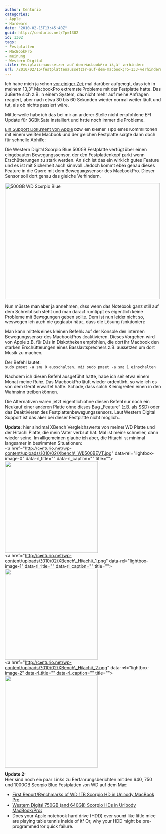 ```yaml
---
author: Centurio
categories:
- Apple
- Hardware
date: "2010-02-15T13:45:40Z"
guid: http://centurio.net/?p=1302
id: 1302
tags:
- Festplatten
- MacBookPro
- meinung
- Western Digital
title: Festplattenaussetzer auf dem MacbookPro 13,3" verhindern
url: /2010/02/15/festplattenaussetzer-auf-dem-macbookpro-133-verhindern/
---
```

Ich habe mich ja schon [vor einiger Zeit](http://centurio.net/2009/10/23/macbook-pro-13-zoll-snow-leopard-10-6-und-der-festplattenwechsel/) mal darüber aufgeregt, dass ich in meinem 13,3" MacbookPro extremste Probleme mit der Festplatte hatte. Das äußerte sich z.B. in einem System, das nicht mehr auf meine Anfragen reagiert, aber nach etwa 30 bis 60 Sekunden wieder normal weiter läuft und tut, als ob nichts passiert wäre.

Mittlerweile habe ich das bei mir an anderer Stelle nicht empfohlene EFI Update für 3GBit Sata installiert und hatte noch immer die Probleme.

<!--more-->

[Ein Support Dokument von Apple](http://support.apple.com/kb/HT1934?viewlocale=de_DE) bzw. ein kleiner Tipp eines Kommilitonen mit einem weißen Macbook und der gleichen Festplatte sorgte dann doch für schnelle Abhilfe:

Die Western Digital Scorpio Blue 500GB Festplatte verfügt über einen eingebauten Bewegungssensor, der den Festplattenkopf parkt wenn Erschütterungen zu stark werden. An sich ist das ein wirklich gutes Feature und es ist mit Sicherheit auch sinnvoll. Jedoch kommt eben genau dieses Feature in die Quere mit dem Bewegungssensor des MacbookPro. Dieser Sensor soll dort genau das gleiche Verhindern.

[<img loading="lazy" src="http://farm4.static.flickr.com/3342/3220142543_013b020247.jpg" width="500" height="375" alt="500GB WD Scorpio Blue" />](http://www.flickr.com/photos/rbitting/3220142543/ "500GB WD Scorpio Blue von Bitman bei Flickr")

Nun müsste man aber ja annehmen, dass wenn das Notebook ganz still auf dem Schreibtisch steht und man darauf rumtippt es eigentlich keine Probleme mit Bewegungen geben sollte. Dem ist nun leider nicht so, weswegen ich auch nie geglaubt hätte, dass die Lösung funktioniert:

Man kann mittels eines kleinen Befehls auf der Konsole den internen Bewegungssensor des MacbookPros deaktivieren. Dieses Vorgehen wird von Apple z.B. für DJs in Diskotheken empfohlen, die dort ihr Macbook den starken Erschütterungen eines Basslautsprechers z.B. aussetzen um dort Musik zu machen. 

Der Befehl lautet:  
`sudo pmset -a sms 0 ausschalten, mit sudo pmset -a sms 1 einschalten`

Nachdem ich diesen Befehl ausgeführt hatte, habe ich seit etwa einem Monat meine Ruhe. Das MacbookPro läuft wieder ordentlich, so wie ich es von dem Gerät erwartet hätte. Schade, dass solch Kleinigkeiten einen in den Wahnsinn treiben können.

Die Alternativen wären jetzt eigentlich ohne diesen Befehl nur noch ein Neukauf einer anderen Platte ohne dieses <del datetime="2010-02-15T11:25:00+00:00">Bug</del> &#8222;Feature&#8220; (z.B. als SSD) oder das Deaktivieren des Festplattenbewegungssensors. Laut Western Digital Support ist das aber bei dieser Festplatte nicht möglich&#8230;

**Update:** hier sind mal XBench Vergleichswerte von meiner WD Platte und der Hitachi Platte, die mein Vater verbaut hat. Mal ist meine schneller, dann wieder seine. Im alllgemeinen glaube ich aber, die Hitachi ist minimal langsamer in bestimmten Situationen:  
<a href="http://centurio.net/wp-content/uploads/2010/02/Xbench\_WD500BEVT.jpg" data-rel="lightbox-image-0" data-rl\_title="" data-rl_caption="" title=""><img loading="lazy" src="http://centurio.net/wp-content/uploads/2010/02/Xbench_WD500BEVT-300x295.jpg" alt="" title="Xbench Erbegnisse meiner WD Scorpio Blue 500GB Festplatte" width="300" height="295" class="aligncenter size-medium wp-image-1306" srcset="https://centurio.net/wp-content/uploads/2010/02/Xbench_WD500BEVT-300x295.jpg 300w, https://centurio.net/wp-content/uploads/2010/02/Xbench_WD500BEVT.jpg 601w" sizes="(max-width: 300px) 100vw, 300px" /></a>  
<a href="http://centurio.net/wp-content/uploads/2010/02/XBench\_Hitachi\_1.png" data-rel="lightbox-image-1" data-rl\_title="" data-rl\_caption="" title=""><img loading="lazy" src="http://centurio.net/wp-content/uploads/2010/02/XBench_Hitachi_1-300x294.png" alt="" title="XBench Ergebnisse der Hitachi Festplatte meines Vaters: Test 1" width="300" height="294" class="aligncenter size-medium wp-image-1307" srcset="https://centurio.net/wp-content/uploads/2010/02/XBench_Hitachi_1-300x294.png 300w, https://centurio.net/wp-content/uploads/2010/02/XBench_Hitachi_1.png 524w" sizes="(max-width: 300px) 100vw, 300px" /></a>  
<a href="http://centurio.net/wp-content/uploads/2010/02/XBench\_Hitachi\_2.png" data-rel="lightbox-image-2" data-rl\_title="" data-rl\_caption="" title=""><img loading="lazy" src="http://centurio.net/wp-content/uploads/2010/02/XBench_Hitachi_2-300x296.png" alt="" title="XBench Ergebnisse der Hitachi Festplatte meines Vaters: Test 2" width="300" height="296" class="aligncenter size-medium wp-image-1308" srcset="https://centurio.net/wp-content/uploads/2010/02/XBench_Hitachi_2-300x296.png 300w, https://centurio.net/wp-content/uploads/2010/02/XBench_Hitachi_2.png 604w" sizes="(max-width: 300px) 100vw, 300px" /></a>

**Update 2:**  
Hier sind noch ein paar Links zu Eerfahrungsberichten mit den 640, 750 und 1000GB Scorpio Blue Festplatten von WD auf dem Mac:

  * [First Report/Benchmarks of WD 1TB Scorpio HD in Unibody MacBook Pro](http://www.xlr8yourmac.com/feedback/1TB_WD_Scorpio_in_Macs.html)
  * [Western Digital 750GB (and 640GB) Scorpio HDs in Unibody MacBook/Pros](http://www.xlr8yourmac.com/feedback/WD750GB_Scorpio_in_Macs.html)
  * Does your Apple notebook hard drive (HDD) ever sound like little mice are playing table tennis inside of it? Or, why your HDD might be pre-programmed for quick failure.